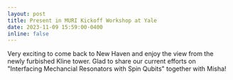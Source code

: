 ```yaml
---
layout: post
title: Present in MURI Kickoff Workshop at Yale
date: 2023-11-09 15:59:00-0400
inline: false
---
```


Very exciting to come back to New Haven and enjoy the view from the newly furbished Kline tower.
Glad to share our current efforts on "Interfacing Mechancial Resonators with Spin Qubits" together with Misha!
